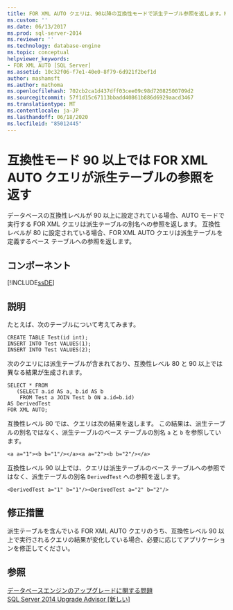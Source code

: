 ```yaml
---
title: FOR XML AUTO クエリは、90以降の互換性モードで派生テーブル参照を返します。Microsoft Docs
ms.custom: ''
ms.date: 06/13/2017
ms.prod: sql-server-2014
ms.reviewer: ''
ms.technology: database-engine
ms.topic: conceptual
helpviewer_keywords:
- FOR XML AUTO [SQL Server]
ms.assetid: 10c32f06-f7e1-40e0-8f79-6d921f2bef1d
author: mashamsft
ms.author: mathoma
ms.openlocfilehash: 702cb2ca1d437dff03cee09c98d72082500709d2
ms.sourcegitcommit: 57f1d15c67113bbadd40861b886d6929aacd3467
ms.translationtype: MT
ms.contentlocale: ja-JP
ms.lasthandoff: 06/18/2020
ms.locfileid: "85012445"
---
```

# <a name="for-xml-auto-queries-return-derived-table-references-in-90-or-later-compatibility-modes"></a>互換性モード 90 以上では FOR XML AUTO クエリが派生テーブルの参照を返す
  データベースの互換性レベルが 90 以上に設定されている場合、AUTO モードで実行する FOR XML クエリは派生テーブルの別名への参照を返します。 互換性レベルが 80 に設定されている場合、FOR XML AUTO クエリは派生テーブルを定義するベース テーブルへの参照を返します。  
  
## <a name="component"></a>コンポーネント  
 [!INCLUDE[ssDE](../../includes/ssde-md.md)]  
  
## <a name="description"></a>説明  
 たとえば、次のテーブルについて考えてみます。  
  
```  
CREATE TABLE Test(id int);  
INSERT INTO Test VALUES(1);  
INSERT INTO Test VALUES(2);  
```  
  
 次のクエリには派生テーブルが含まれており、互換性レベル 80 と 90 以上では異なる結果が生成されます。  
  
```  
SELECT * FROM   
   (SELECT a.id AS a, b.id AS b   
    FROM Test a JOIN Test b ON a.id=b.id)  
AS DerivedTest   
FOR XML AUTO;  
```  
  
 互換性レベル 80 では、クエリは次の結果を返します。 この結果は、派生テーブルの別名ではなく、派生テーブルのベース テーブルの別名 `a` と `b` を参照しています。  
  
```  
<a a="1"><b b="1"/></a><a a="2"><b b="2"/></a>  
```  
  
 互換性レベル 90 以上では、クエリは派生テーブルのベース テーブルへの参照ではなく、派生テーブルの別名 `DerivedTest` への参照を返します。  
  
```  
<DerivedTest a="1" b="1"/><DerivedTest a="2" b="2"/>  
```  
  
## <a name="corrective-action"></a>修正措置  
 派生テーブルを含んでいる FOR XML AUTO クエリのうち、互換性レベル 90 以上で実行されるクエリの結果が変化している場合、必要に応じてアプリケーションを修正してください。  
  
## <a name="see-also"></a>参照  
 [データベースエンジンのアップグレードに関する問題](../../../2014/sql-server/install/database-engine-upgrade-issues.md)   
 [SQL Server 2014 Upgrade Advisor &#91;新しい&#93;](sql-server-2014-upgrade-advisor.md)  
  
  
